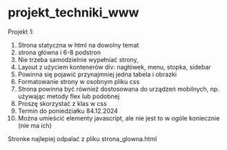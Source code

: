 # projekt_techniki_www

Projekt 1:
1. Strona statyczna w html na dowolny temat
2. strona główna i 6-8 podstron
3. Nie trzeba samodzielnie wypełniać strony,
4. Layout z użyciem kontenerów div: nagłówek, menu, stopka, sidebar
5. Powinna się pojawić przynajmniej jedna tabela i obrazki
6. Formatowanie strony w osobnym pliku css
7. Strona powinna być również dostosowana do urządzeń mobilnych, np. używając metody flex lub podobnej
8. Proszę skorzystać z klas w css
10. Termin do poniedziałku 84.12.2024
11. Można umieścić elementy javascript, ale nie jest to w ogóle koniecznie (nie ma ich)

Stronke najlepiej odpalać z pliku strona_glowna.html
